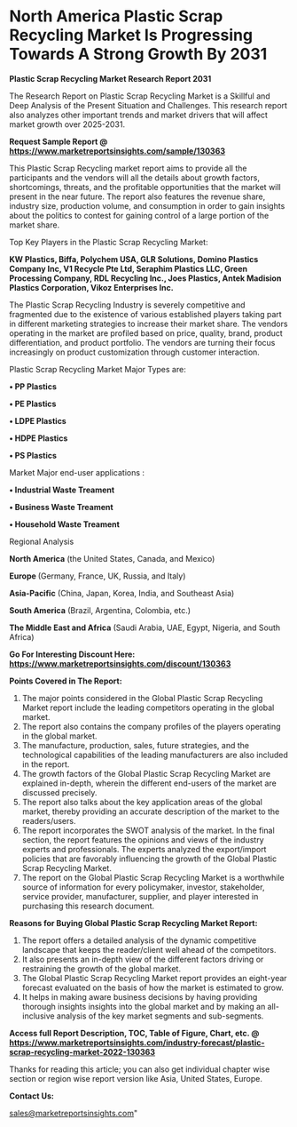 # North America Plastic Scrap Recycling Market Is Progressing Towards A Strong Growth By 2031

<strong>Plastic Scrap Recycling Market Research Report 2031</strong>

The Research Report on Plastic Scrap Recycling Market is a Skillful and Deep Analysis of the Present Situation and Challenges. This research report also analyzes other important trends and market drivers that will affect market growth over 2025-2031.

<strong>Request Sample Report @ <a href=https://www.marketreportsinsights.com/sample/130363>https://www.marketreportsinsights.com/sample/130363</a></strong>

This Plastic Scrap Recycling market report aims to provide all the participants and the vendors will all the details about growth factors, shortcomings, threats, and the profitable opportunities that the market will present in the near future. The report also features the revenue share, industry size, production volume, and consumption in order to gain insights about the politics to contest for gaining control of a large portion of the market share.

Top Key Players in the Plastic Scrap Recycling Market:

<strong>KW Plastics, Biffa, Polychem USA, GLR Solutions, Domino Plastics Company Inc, V1 Recycle Pte Ltd, Seraphim Plastics LLC, Green Processing Company, RDL Recycling Inc., Joes Plastics, Antek Madision Plastics Corporation, Vikoz Enterprises Inc.</strong>

The Plastic Scrap Recycling Industry is severely competitive and fragmented due to the existence of various established players taking part in different marketing strategies to increase their market share. The vendors operating in the market are profiled based on price, quality, brand, product differentiation, and product portfolio. The vendors are turning their focus increasingly on product customization through customer interaction.

Plastic Scrap Recycling Market Major Types are:

<strong>• PP Plastics

• PE Plastics

• LDPE Plastics

• HDPE Plastics

• PS Plastics</strong>

Market Major end-user applications :

<strong>• Industrial Waste Treament

• Business Waste Treament

• Household Waste Treament</strong>

Regional Analysis

</u><strong><b>North America</b></strong> (the United States, Canada, and Mexico)

<strong><b>Europe </b></strong>(Germany, France, UK, Russia, and Italy)

<strong><b>Asia-Pacific</b></strong> (China, Japan, Korea, India, and Southeast Asia)

<strong><b>South America</b></strong> (Brazil, Argentina, Colombia, etc.)

<strong><b>The Middle East and Africa</b></strong> (Saudi Arabia, UAE, Egypt, Nigeria, and South Africa)

<strong>Go For Interesting Discount Here: <a href=https://www.marketreportsinsights.com/discount/130363>https://www.marketreportsinsights.com/discount/130363</a></strong>

<strong>Points Covered in The Report:</strong>
<ol>
  <li>The major points considered in the Global Plastic Scrap Recycling Market report include the leading competitors operating in the global market.</li>
  <li>The report also contains the company profiles of the players operating in the global market.</li>
  <li>The manufacture, production, sales, future strategies, and the technological capabilities of the leading manufacturers are also included in the report.</li>
  <li>The growth factors of the Global Plastic Scrap Recycling Market are explained in-depth, wherein the different end-users of the market are discussed precisely.</li>
  <li>The report also talks about the key application areas of the global market, thereby providing an accurate description of the market to the readers/users.</li>
  <li>The report incorporates the SWOT analysis of the market. In the final section, the report features the opinions and views of the industry experts and professionals. The experts analyzed the export/import policies that are favorably influencing the growth of the Global Plastic Scrap Recycling Market.</li>
  <li>The report on the Global Plastic Scrap Recycling Market is a worthwhile source of information for every policymaker, investor, stakeholder, service provider, manufacturer, supplier, and player interested in purchasing this research document.</li>
</ol>
<strong>Reasons for Buying Global Plastic Scrap Recycling Market Report:</strong>

<ol>
  <li>The report offers a detailed analysis of the dynamic competitive landscape that keeps the reader/client well ahead of the competitors.</li>
  <li>It also presents an in-depth view of the different factors driving or restraining the growth of the global market.</li>
  <li>The Global Plastic Scrap Recycling Market report provides an eight-year forecast evaluated on the basis of how the market is estimated to grow.</li>
  <li>It helps in making aware business decisions by having providing thorough insights insights into the global market and by making an all-inclusive analysis of the key market segments and sub-segments.</li>
</ol>
<strong>Access full Report Description, TOC, Table of Figure, Chart, etc. @ <a href=https://www.marketreportsinsights.com/industry-forecast/plastic-scrap-recycling-market-2022-130363>https://www.marketreportsinsights.com/industry-forecast/plastic-scrap-recycling-market-2022-130363</a></strong>


Thanks for reading this article; you can also get individual chapter wise section or region wise report version like Asia, United States, Europe.

<strong>Contact Us:</strong>

sales@marketreportsinsights.com"
